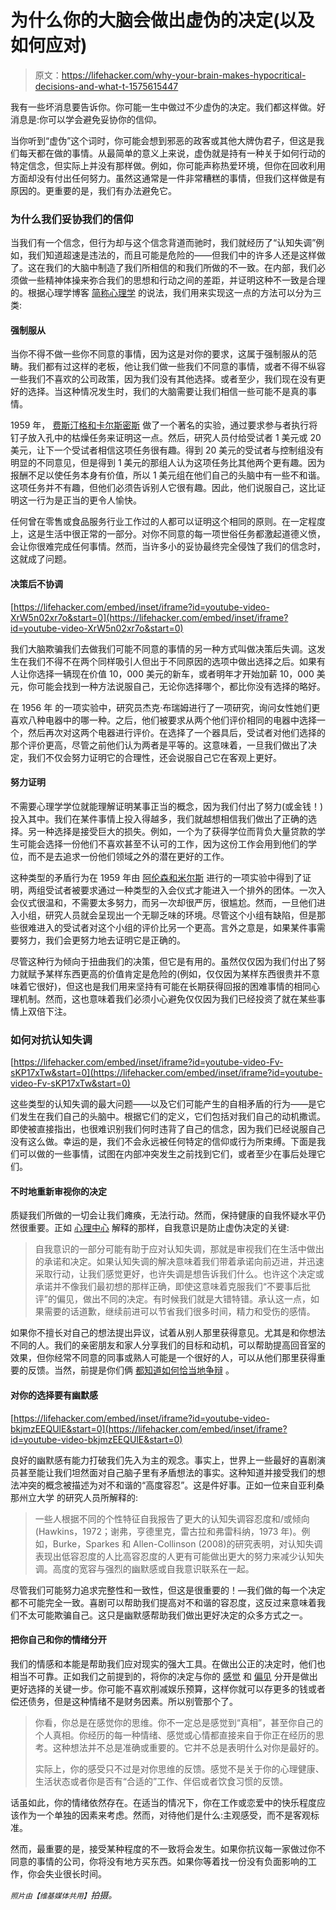 # 为什么你的大脑会做出虚伪的决定(以及如何应对)

> 原文：<https://lifehacker.com/why-your-brain-makes-hypocritical-decisions-and-what-t-1575615447>

我有一些坏消息要告诉你。你可能一生中做过不少虚伪的决定。我们都这样做。好消息是:你可以学会避免妥协你的信仰。



当你听到“虚伪”这个词时，你可能会想到邪恶的政客或其他大牌伪君子，但这是我们每天都在做的事情。从最简单的意义上来说，虚伪就是持有一种关于如何行动的特定信念，但实际上并没有那样做。例如，你可能声称热爱环境，但你在回收利用方面却没有付出任何努力。虽然这通常是一件非常糟糕的事情，但我们这样做是有原因的。更重要的是，我们有办法避免它。

### 为什么我们妥协我们的信仰

当我们有一个信念，但行为却与这个信念背道而驰时，我们就经历了“认知失调”例如，我们知道超速是违法的，而且可能是危险的——但我们中的许多人还是这样做了。这在我们的大脑中制造了我们所相信的和我们所做的不一致。在内部，我们必须做一些精神体操来弥合我们的思想和行动之间的差距，并证明这种不一致是合理的。根据心理学博客 [简称心理学](http://www.simplypsychology.org/cognitive-dissonance.html) 的说法，我们用来实现这一点的方法可以分为三类:

#### 强制服从

当你不得不做一些你不同意的事情，因为这是对你的要求，这属于强制服从的范畴。我们都有过这样的老板，他让我们做一些我们不同意的事情，或者不得不纵容一些我们不喜欢的公司政策，因为我们没有其他选择。或者至少，我们现在没有更好的选择。当这种情况发生时，我们的大脑需要让我们相信一些可能不是真的事情。

1959 年， [费斯汀格和卡尔斯密斯](http://en.wikipedia.org/wiki/Forced_compliance_theory#Festinger_and_Carlsmith) 做了一个著名的实验，通过要求参与者执行将钉子放入孔中的枯燥任务来证明这一点。然后，研究人员付给受试者 1 美元或 20 美元，让下一个受试者相信这项任务很有趣。得到 20 美元的受试者与控制组没有明显的不同意见，但是得到 1 美元的那组人认为这项任务比其他两个更有趣。因为报酬不足以使任务本身有价值，所以 1 美元组在他们自己的头脑中有一些不和谐。这项任务并不有趣，但他们必须告诉别人它很有趣。因此，他们说服自己，这比证明这一行为是正当的更令人愉快。

任何曾在零售或食品服务行业工作过的人都可以证明这个相同的原则。在一定程度上，这是生活中很正常的一部分。对你不同意的每一项世俗任务都激起道德义愤，会让你很难完成任何事情。然而，当许多小的妥协最终完全侵蚀了我们的信念时，这就成了问题。

#### 决策后不协调

 [https://lifehacker.com/embed/inset/iframe?id=youtube-video-XrW5n02xr7o&start=0](https://lifehacker.com/embed/inset/iframe?id=youtube-video-XrW5n02xr7o&start=0) 

我们大脑欺骗我们去做我们可能不同意的事情的另一种方式叫做决策后失调。这发生在我们不得不在两个同样吸引人但出于不同原因的选项中做出选择之后。如果有人让你选择一辆现在价值 10，000 美元的新车，或者明年才开始加薪 10，000 美元，你可能会找到一种方法说服自己，无论你选择哪个，都比你没有选择的略好。

在 1956 年 的一项实验中，研究员杰克·布瑞姆进行了一项研究，询问女性她们更喜欢八种电器中的哪一种。之后，他们被要求从两个他们评价相同的电器中选择一个，然后再次对这两个电器进行评价。在选择了一个器具后，受试者对他们选择的那个评价更高，尽管之前他们认为两者是平等的。这意味着，一旦我们做出了决定，我们不仅会努力证明它的合理性，还会说服自己它在客观上更好。

#### 努力证明

不需要心理学学位就能理解证明某事正当的概念，因为我们付出了努力(或金钱！)投入其中。我们在某件事情上投入得越多，我们就越想相信我们做出了正确的选择。另一种选择是接受巨大的损失。例如，一个为了获得学位而背负大量贷款的学生可能会选择一份他们不喜欢甚至不认可的工作，因为这份工作会用到他们的学位，而不是去追求一份他们领域之外的潜在更好的工作。

这种类型的矛盾行为在 1959 年由 [阿伦森和米尔斯](http://www.thinkib.net/psychology/page/7245/aronson-mills-1959) 进行的一项实验中得到了证明，两组受试者被要求通过一种类型的入会仪式才能进入一个排外的团体。一次入会仪式很温和，不需要太多努力，而另一次却很严厉，很尴尬。然而，一旦他们进入小组，研究人员就会呈现出一个无聊乏味的环境。尽管这个小组有缺陷，但是那些很难进入的受试者对这个小组的评价比另一个更高。言外之意是，如果某件事需要努力，我们会更努力地去证明它是正确的。

尽管这种行为倾向于扭曲我们的决策，但它是有用的。虽然仅仅因为我们付出了努力就赋予某样东西更高的价值肯定是危险的(例如，仅仅因为某样东西很贵并不意味着它很好)，但这也是我们用来坚持有可能在长期获得回报的困难事情的相同心理机制。然而，这也意味着我们必须小心避免仅仅因为我们已经投资了就在某些事情上双倍下注。

### 如何对抗认知失调

 [https://lifehacker.com/embed/inset/iframe?id=youtube-video-Fv-sKP17xTw&start=0](https://lifehacker.com/embed/inset/iframe?id=youtube-video-Fv-sKP17xTw&start=0) 

这些类型的认知失调的最大问题——以及它们可能产生的自相矛盾的行为——是它们发生在我们自己的头脑中。根据它们的定义，它们包括对我们自己的动机撒谎。即使被直接指出，也很难识别我们何时违背了自己的信念，因为我们已经说服自己没有这么做。幸运的是，我们不会永远被任何特定的信仰或行为所束缚。下面是我们可以做的一些事情，试图在内部冲突发生之前找到它们，或者至少在事后处理它们。

#### 不时地重新审视你的决定

质疑我们所做的一切会让我们瘫痪，无法行动。然而，保持健康的自我怀疑水平仍然很重要。正如 [心理中心](http://psychcentral.com/blog/archives/2008/10/19/fighting-cognitive-dissonance-the-lies-we-tell-ourselves/) 解释的那样，自我意识是防止虚伪决定的关键:

> 自我意识的一部分可能有助于应对认知失调，那就是审视我们在生活中做出的承诺和决定。如果认知失调的解决意味着我们带着承诺向前迈进，并迅速采取行动，让我们感觉更好，也许失调是想告诉我们什么。也许这个决定或承诺并不像我们最初想的那样正确，即使这意味着克服我们“不要事后批评”的偏见，做出不同的决定。有时候我们就是大错特错。承认这一点，如果需要的话道歉，继续前进可以节省我们很多时间，精力和受伤的感情。

如果你不擅长对自己的想法提出异议，试着从别人那里获得意见。尤其是和你想法不同的人。我们的亲密朋友和家人分享我们的目标和动机，可以帮助提高回音室的效果，但你经常不同意的同事或熟人可能是一个很好的人，可以从他们那里获得重要的反馈。当然，前提是你们俩 [都知道如何恰当地争辩](https://lifehacker.com/how-to-argue-properly-5740010) 。

#### 对你的选择要有幽默感

 [https://lifehacker.com/embed/inset/iframe?id=youtube-video-bkjmzEEQUlE&start=0](https://lifehacker.com/embed/inset/iframe?id=youtube-video-bkjmzEEQUlE&start=0) 

良好的幽默感有能力打破我们先入为主的观念。事实上，世界上一些最好的喜剧演员甚至能让我们坦然面对自己脑子里有矛盾想法的事实。这种知道并接受我们的想法冲突的概念被描述为对不和谐的“高度容忍”。这是件好事。正如一位来自亚利桑那州立大学 的研究人员所解释的:

> 一些人根据不同的个性特征自我报告了更大的认知失调容忍度和/或倾向(Hawkins，1972；谢弗，亨德里克，雷古拉和弗雷科纳，1973 年)。例如，Burke，Sparkes 和 Allen-Collinson (2008)的研究表明，对认知失调表现出低容忍度的人比高容忍度的人更有可能做出更大的努力来减少认知失调。高度的宽容与强烈的幽默感或自我意识联系在一起。

尽管我们可能努力追求完整性和一致性，但这是很重要的！—我们做的每一个决定都不可能完全一致。喜剧可以帮助我们提高对不和谐的容忍度，这反过来意味着我们不太可能欺骗自己。这只是幽默感帮助我们做出更好决定的众多方式之一。

#### 把你自己和你的情绪分开

我们的情感和本能是帮助我们应对现实的强大工具。在做出公正的决定时，他们也相当不可靠。正如我们之前提到的，将你的决定与你的 [感觉](http://lifehacker.com/detach-your-feelings-from-reality-for-better-decision-m-763167688) 和 [偏见](http://lifehacker.com/ignore-your-prejudices-for-better-decision-making-5690614) 分开是做出更好选择的关键一步。你可能不喜欢削减娱乐预算，这样你就可以存更多的钱或者偿还债务，但是这种情绪不是财务因素。所以别管那个了。

> 你看，你总是在感觉你的思维。你不一定总是感觉到“真相”，甚至你自己的个人真相。你经历的每一种情绪、感觉或心情都直接来自于你正在经历的思考。这种想法并不总是准确或重要的。它并不总是表明什么对你是最好的。
> 
> 实际上，你的感受只不过是对你思维的反馈。感觉不是关于你的心理健康、生活状态或者你是否有“合适的”工作、伴侣或者饮食习惯的反馈。

话虽如此，你的情绪依然存在。在适当的情况下，你在工作或恋爱中的快乐程度应该作为一个单独的因素来考虑。然而，对待他们是什么:主观感受，而不是客观标准。

然而，最重要的是，接受某种程度的不一致将会发生。如果你抗议每一家做过你不同意的事情的公司，你将没有地方买东西。如果你等着找一份没有负面影响的工作，你会失业很长时间。

<small>*照片由*</small><small>*【维基媒体共用】*</small>*拍摄。*